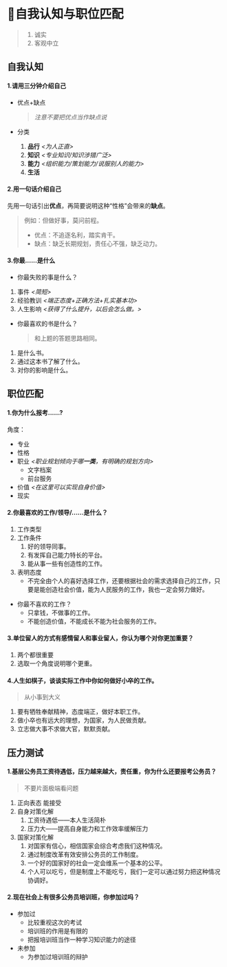 # 🤪自我认知与职位匹配

> 1. 诚实
> 2. 客观中立

## 自我认知

#### 1.请用三分钟介绍自己

- 优点+缺点

  > *注意不要把优点当作缺点说*

- 分类

  1. **品行** *<为人正直>*
  2. **知识** *<专业知识/知识涉猎广泛>*
  3. **能力** *<组织能力/策划能力/说服别人的能力>*
  4. **生活**

#### 2.用一句话介绍自己

先用一句话引出**优点**，再简要说明这种“性格”会带来的**缺点**。

> 例如：但做好事，莫问前程。
>
> - 优点：不追逐名利，踏实肯干。
> - 缺点：缺乏长期规划，责任心不强，缺乏动力。

#### 3.你最......是什么

- 你最失败的事是什么？

1. 事件 *<简短>*
2. 经验教训 *<端正态度+正确方法+扎实基本功>*
3. 人生影响 *<获得了什么提升，以后会怎么做。>*

- 你最喜欢的书是什么？

  > 和上题的答题思路相同。

1. 是什么书。
2. 通过这本书了解了什么。
3. 对你的影响是什么。

## 职位匹配

#### 1.你为什么报考......?

角度：

- 专业
- 性格
- 职业 *<职业规划倾向于哪**一类**，有明确的规划方向>*
  - 文字档案
  - 前台服务
- 价值 *<在这里可以实现自身价值>*
- 现实

#### 2.你最喜欢的工作/领导/......是什么？

1. 工作类型
2. 工作条件 
   1. 好的领导同事。
   2. 有发挥自己能力特长的平台。
   3. 能从事一些有创造性的工作。
3. 表明态度
   - 不完全由个人的喜好选择工作，还要根据社会的需求选择自己的工作，只要是能创造社会价值，能为人民服务的工作，我也一定会努力做好。

- 你最不喜欢的工作？
  - 只拿钱，不做事的工作。
  - 不能创造价值，不能成长不能为社会服务的工作。

#### 3.单位留人的方式有感情留人和事业留人，你认为哪个对你更加重要？

1. 两个都很重要
2. 选取一个角度说明哪个更重。

#### 4.人生如棋子，谈谈实际工作中你如何做好小卒的工作。

> 从小事到大义

1. 要有牺牲奉献精神，态度端正，做好本职工作。
2. 做小卒也有远大的理想，为国家，为人民做贡献。
3. 立志做大事不求做大官，默默贡献。

## 压力测试

#### 1.基层公务员工资待遇低，压力越来越大，责任重，你为什么还要报考公务员？

> 不要片面极端看问题

1. 正向表态 能接受
2. 自身对策化解 
   1. 工资待遇低——本人生活简朴
   2. 压力大——提高自身能力和工作效率缓解压力
3. 国家对策化解
   1. 对国家有信心，相信国家会综合考虑我们这种情况。
   2. 通过制度改革有效安排公务员的工作制度。
   3. 一个好的国家好的社会一定会维系一个基本的公平。
   4. 个人可以吃亏，但是制度上不能吃亏，我们一定可以通过努力把这种情况协调好。

#### 2.现在社会上有很多公务员培训班，你参加过吗？

- 参加过
  - 比较重视这次的考试
  - 培训班的作用是有限的
  - 把报培训班当作一种学习知识能力的途径
- 未参加
  - 为参加过培训班的辩护

